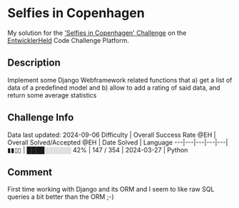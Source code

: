 # Selfies in Copenhagen

My solution for the ['Selfies in Copenhagen' Challenge](https://platform.entwicklerheld.de/challenge/selfies-in-copenhagen?technology=Python) on the [EntwicklerHeld](https://platform.entwicklerheld.de/) Code Challenge Platform.

## Description
Implement some Django Webframework related functions that a) get a list of data of a predefined model and b) allow to add a rating of said data, and return some average statistics

## Challenge Info
Data last updated: 2024-09-06
Difficulty | Overall Success Rate @EH | Overall Solved/Accepted @EH | Date Solved | Language
---|---|---|---|---|
▮▮▯▯ | ████░░░░░░ 42% | 147 / 354 | 2024-03-27 | Python

## Comment
First time working with Django and its ORM and I seem to like raw SQL queries a bit better than the ORM ;-)